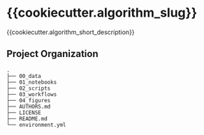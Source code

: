 {{cookiecutter.algorithm_slug}}
==============================

{{cookiecutter.algorithm_short_description}}

Project Organization
--------------------

```
.
├── 00_data
├── 01_notebooks
├── 02_scripts
├── 03_workflows
├── 04_figures
├── AUTHORS.md
├── LICENSE
├── README.md
└── environment.yml
```